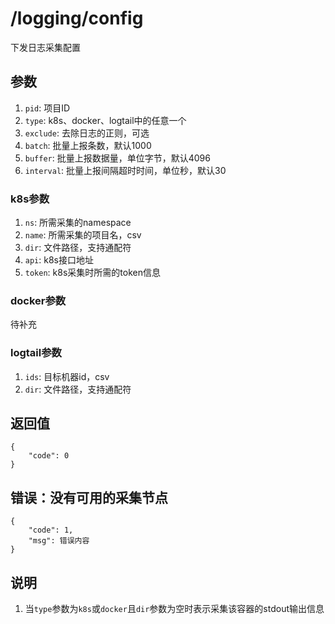 # /logging/config

下发日志采集配置

## 参数

1. `pid`: 项目ID
2. `type`: k8s、docker、logtail中的任意一个
3. `exclude`: 去除日志的正则，可选
4. `batch`: 批量上报条数，默认1000
5. `buffer`: 批量上报数据量，单位字节，默认4096
6. `interval`: 批量上报间隔超时时间，单位秒，默认30

### k8s参数

1. `ns`: 所需采集的namespace
2. `name`: 所需采集的项目名，csv
3. `dir`: 文件路径，支持通配符
3. `api`: k8s接口地址
4. `token`: k8s采集时所需的token信息

### docker参数

待补充

### logtail参数

1. `ids`: 目标机器id，csv
2. `dir`: 文件路径，支持通配符

## 返回值

    {
        "code": 0
    }

## 错误：没有可用的采集节点

    {
        "code": 1,
        "msg": 错误内容
    }

## 说明

1. 当`type`参数为`k8s`或`docker`且`dir`参数为空时表示采集该容器的stdout输出信息
